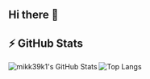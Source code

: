 ## Hi there 👋

## ⚡ GitHub Stats

<img 
  align="left" 
  alt="mikk39k1's GitHub Stats" 
  src="http://test-pink-two-75.vercel.app/api?username=mikk39k1&show_icons=true&hide_border=true&theme=dracula" 
/>

![Top Langs](https://github-readme-stats.vercel.app/api/top-langs/?username=mikk39k1&langs_count=5&theme=dracula&hide_border=true)

<!--
**mikk39k1/mikk39k1** is a ✨ _special_ ✨ repository because its `README.md` (this file) appears on your GitHub profile.

Here are some ideas to get you started:



- 🔭 I’m currently working on ...
- 🌱 I’m currently learning ...
- 👯 I’m looking to collaborate on ...
- 🤔 I’m looking for help with ...
- 💬 Ask me about ...
- 📫 How to reach me: ...
- 😄 Pronouns: ...
- ⚡ Fun fact: ...
-->
